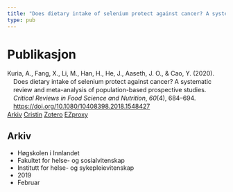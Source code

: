 ```yaml
---
title: "Does dietary intake of selenium protect against cancer? A systematic review and meta-analysis of population-based prospective studies"
type: pub
---
```

<h1>Publikasjon</h1>
<article id="csl-bib-container-YF5PVQR5" class="csl-bib-container">
  <div class="csl-bib-body" style="line-height: 1.35; padding-left: 1em; text-indent:-1em;">
  <div class="csl-entry">Kuria, A., Fang, X., Li, M., Han, H., He, J., Aaseth, J. O., &amp; Cao, Y. (2020). Does dietary intake of selenium protect against cancer? A systematic review and meta-analysis of population-based prospective studies. <i>Critical Reviews in Food Science and Nutrition</i>, <i>60</i>(4), 684&#x2013;694. <a href="https://doi.org/10.1080/10408398.2018.1548427">https://doi.org/10.1080/10408398.2018.1548427</a></div>
</div>
  <div class="csl-bib-buttons">
    <a href="#taxonomy-article-YF5PVQR5" class="csl-bib-button">Arkiv</a>
    <a href="https://app.cristin.no/results/show.jsf?id=1672015" alt="Cristin URL" class="csl-bib-button">Cristin</a>
    <a href="http://zotero.org/groups/5022929/items/YF5PVQR5" alt="Zotero URL" class="csl-bib-button">Zotero</a>
    <a href="http://ezproxy.inn.no/login?url=https://doi.org/10.1080/10408398.2018.1548427" class="csl-bib-button">EZproxy</a>
  </div>
  <div id="csl-bib-meta-container-YF5PVQR5"></div>
</article>
<div id="csl-bib-meta-YF5PVQR5" class="csl-bib-meta">
  <article id="taxonomy-article-YF5PVQR5" class="taxonomy-article">
    <h1>Arkiv</h1>
    <ul>
      <li>Høgskolen i Innlandet</li>
      <li>Fakultet for helse- og sosialvitenskap</li>
      <li>Institutt for helse- og sykepleievitenskap</li>
      <li>2019</li>
      <li>Februar</li>
    </ul>
  </article>
</div>

